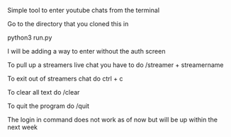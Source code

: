 Simple tool to enter youtube chats from the terminal


Go to the directory that you cloned this in 



python3 run.py 




I will be adding a way to enter without the auth screen 


To pull up a streamers live chat you have to do /streamer + streamername


To exit out of streamers chat do ctrl + c


To clear all text do /clear


To quit the program do /quit


The login in command does not work as of now but will be up within the next week
